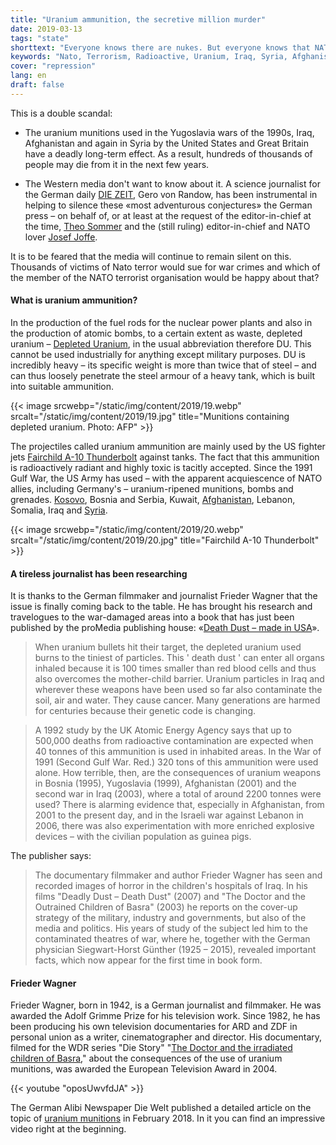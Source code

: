 ```yaml
---
title: "Uranium ammunition, the secretive million murder"
date: 2019-03-13
tags: "state"
shorttext: "Everyone knows there are nukes. But everyone knows that NATO Terrorists using radioactive munitions for many years?"
keywords: "Nato, Terrorism, Radioactive, Uranium, Iraq, Syria, Afghanistan, Kosovo, Serbia"
cover: "repression"
lang: en
draft: false
---
```


This is a double scandal:

  - The uranium munitions used in the Yugoslavia wars of the 1990s, Iraq, Afghanistan and again in Syria by the United States and Great Britain have a deadly long-term effect. As a result, hundreds of thousands of people may die from it in the next few years.

  - The Western media don't want to know about it. A science journalist for the German daily [DIE ZEIT](https://en.wikipedia.org/wiki/Die_Zeit "Die Zeit"), Gero von Randow, has been instrumental in helping to silence these «most adventurous conjectures» the German press – on behalf of, or at least at the request of the editor-in-chief at the time, [Theo Sommer](https://en.wikipedia.org/wiki/Theo_Sommer "Theo Sommer") and the (still ruling) editor-in-chief and NATO lover [Josef Joffe](https://en.wikipedia.org/wiki/Josef_Joffe "Josef Joffe").

It is to be feared that the media will continue to remain silent on this. Thousands of victims of Nato terror would sue for war crimes and which of the member of the NATO terrorist organisation would be happy about that?

#### What is uranium ammunition?

In the production of the fuel rods for the nuclear power plants and also in the production of atomic bombs, to a certain extent as waste, depleted uranium – [Depleted Uranium](https://en.wikipedia.org/wiki/Depleted_uranium "Depleted Uranium"), in the usual abbreviation therefore DU. This cannot be used industrially for anything except military purposes. DU is incredibly heavy – its specific weight is more than twice that of steel – and can thus loosely penetrate the steel armour of a heavy tank, which is built into suitable ammunition.

{{< image srcwebp="/static/img/content/2019/19.webp" srcalt="/static/img/content/2019/19.jpg" title="Munitions containing depleted uranium. Photo: AFP" >}}

The projectiles called uranium ammunition are mainly used by the US fighter jets [Fairchild A-10 Thunderbolt](https://militarymachine.com/10-thunderbolt-ii/ "Fairchild Republic A-10 Thunderbolt II") against tanks. The fact that this ammunition is radioactively radiant and highly toxic is tacitly accepted. Since the 1991 Gulf War, the US Army has used – with the apparent acquiescence of NATO allies, including Germany's – uranium-ripened munitions, bombs and grenades. [Kosovo](https://www.telegraf.rs/english/2919524-new-disturbing-data-comes-from-italy-348-soldiers-died-from-depleted-uranium-on-kosovo-and-metohija "New disturbing data comes from Italy: 348 soldiers died from depleted uranium on Kosovo and Metohija"), Bosnia and Serbia, Kuwait, [Afghanistan](https://www.globalresearch.ca/depleted-uranium-ammunition-in-afghan-war-new-evidence/14642 "Depleted Uranium Ammunition in Afghan War: New Evidence"), Lebanon, Somalia, Iraq and [Syria](http://www.rudaw.net/english/middleeast/syria/15022017 "US military continued to use depleted uranium rounds in Syria").

{{< image srcwebp="/static/img/content/2019/20.webp" srcalt="/static/img/content/2019/20.jpg" title="Fairchild A-10 Thunderbolt" >}}

#### A tireless journalist has been researching

It is thanks to the German filmmaker and journalist Frieder Wagner that the issue is finally coming back to the table. He has brought his research and travelogues to the war-damaged areas into a book that has just been published by the proMedia publishing house: «[Death Dust – made in USA](https://www.amazon.com/Death-Dust-What-Happens-Bodies/dp/1883620074 "Death to Dust: What Happens to Dead Bodies 1st Edition")».

> When uranium bullets hit their target, the depleted uranium used burns to the tiniest of particles. This ' death dust ' can enter all organs inhaled because it is 100 times smaller than red blood cells and thus also overcomes the mother-child barrier. Uranium particles in Iraq and wherever these weapons have been used so far also contaminate the soil, air and water. They cause cancer. Many generations are harmed for centuries because their genetic code is changing.

> A 1992 study by the UK Atomic Energy Agency says that up to 500,000 deaths from radioactive contamination are expected when 40 tonnes of this ammunition is used in inhabited areas. In the War of 1991 (Second Gulf War. Red.) 320 tons of this ammunition were used alone. How terrible, then, are the consequences of uranium weapons in Bosnia (1995), Yugoslavia (1999), Afghanistan (2001) and the second war in Iraq (2003), where a total of around 2200 tonnes were used? There is alarming evidence that, especially in Afghanistan, from 2001 to the present day, and in the Israeli war against Lebanon in 2006, there was also experimentation with more enriched explosive devices – with the civilian population as guinea pigs.

The publisher says: 

> The documentary filmmaker and author Frieder Wagner has seen and recorded images of horror in the children's hospitals of Iraq. In his films "Deadly Dust – Death Dust" (2007) and "The Doctor and the Outrained Children of Basra" (2003) he reports on the cover-up strategy of the military, industry and governments, but also of the media and politics. His years of study of the subject led him to the contaminated theatres of war, where he, together with the German physician Siegwart-Horst Günther (1925 – 2015), revealed important facts, which now appear for the first time in book form.

#### Frieder Wagner

Frieder Wagner, born in 1942, is a German journalist and filmmaker. He was awarded the Adolf Grimme Prize for his television work. Since 1982, he has been producing his own television documentaries for ARD and ZDF in personal union as a writer, cinematographer and director. His documentary, filmed for the WDR series "Die Story" "[The Doctor and the irradiated children of Basra](https://www.imdb.com/title/tt2336518/ "Der Arzt und die verstrahlten Kinder von Basra ")," about the consequences of the use of uranium munitions, was awarded the European Television Award in 2004. 

{{< youtube "oposUwvfdJA" >}}

The German Alibi Newspaper Die Welt published a detailed article on the topic of [uranium munitions](https://www.welt.de/gesundheit/article173224341/Uran-Munition-Wie-schlimm-sind-die-gesundheitlichen-Folgen.html "Uran Munition - wie schlimm sind die Folgen") in February 2018. In it you can find an impressive video right at the beginning. 
